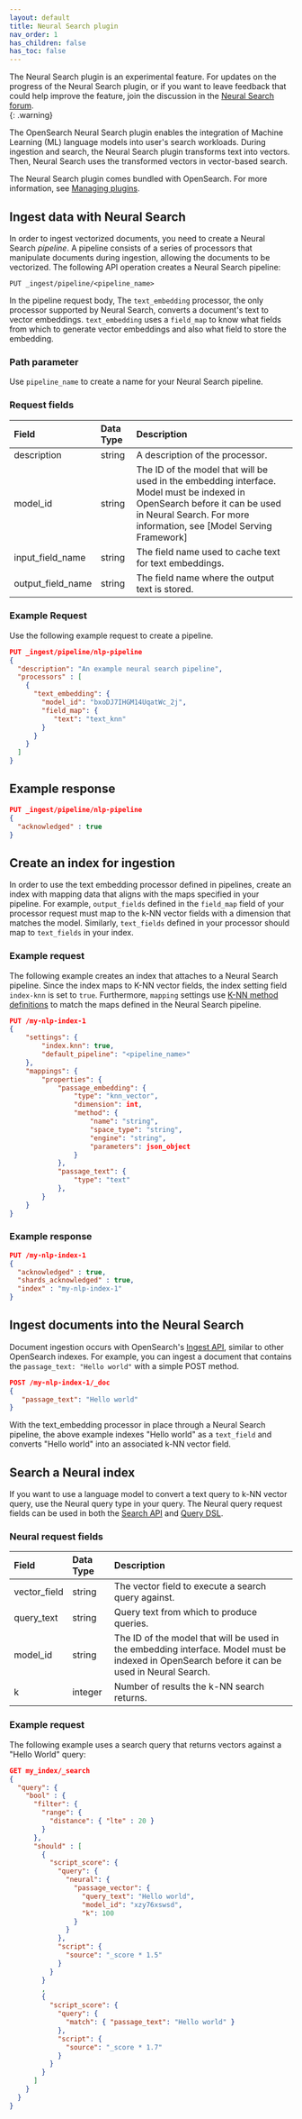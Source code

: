 ```yaml
---
layout: default
title: Neural Search plugin
nav_order: 1
has_children: false
has_toc: false
---
```


The Neural Search plugin is an experimental feature. For updates on the progress of the Neural Search plugin, or if you want to leave feedback that could help improve the feature, join the discussion in the [Neural Search forum](https://forum.opensearch.org/t/feedback-neural-search-plugin-experimental-release/11501).    
{: .warning}

The OpenSearch Neural Search plugin enables the integration of Machine Learning (ML) language models into user's search workloads. During ingestion and search, the Neural Search plugin transforms text into vectors. Then, Neural Search uses the transformed vectors in vector-based search.

The Neural Search plugin comes bundled with OpenSearch. For more information, see [Managing plugins](({{site.url}}{{site.baseurl}}/opensearch/install/plugins#managing-plugins)).

## Ingest data with Neural Search

In order to ingest vectorized documents, you need to create a Neural Search _pipeline_. A pipeline consists of a series of processors that manipulate documents during ingestion, allowing the documents to be vectorized. The following API operation creates a Neural Search pipeline:

```
PUT _ingest/pipeline/<pipeline_name>
```

In the pipeline request body, The `text_embedding` processor, the only processor supported by Neural Search, converts a document's text to vector embeddings. `text_embedding` uses a `field_map` to know what fields from which to generate vector embeddings and also what field to store the embedding. 

### Path parameter

Use `pipeline_name` to create a name for your Neural Search pipeline. 

### Request fields

Field | Data Type | Description
:--- | :--- | :--- 
description | string | A description of the processor.
model_id | string | The ID of the model that will be used in the embedding interface. Model must be indexed in OpenSearch before it can be used in Neural Search. For more information, see [Model Serving Framework]
input_field_name | string | The field name used to cache text for text embeddings.
output_field_name  | string | The field name where the output text is stored.

### Example Request

Use the following example request to create a pipeline.

```json
PUT _ingest/pipeline/nlp-pipeline
{
  "description": "An example neural search pipeline",
  "processors" : [
    {
      "text_embedding": {
        "model_id": "bxoDJ7IHGM14UqatWc_2j",
        "field_map": {
           "text": "text_knn"
        }
      }
    }
  ]
}
```

## Example response

```json
PUT _ingest/pipeline/nlp-pipeline
{
  "acknowledged" : true
}
```

## Create an index for ingestion

In order to use the text embedding processor defined in pipelines, create an index with mapping data that aligns with the maps specified in your pipeline. For example, `output_fields` defined in the `field_map` field of your processor request must map to the k-NN vector fields with a dimension that matches the model. Similarly, `text_fields` defined in your processor should map to `text_fields` in your index.

### Example request

The following example creates an index that attaches to a Neural Search pipeline. Since the index maps to K-NN vector fields, the index setting field `index-knn` is set to `true`. Furthermore, `mapping` settings use [K-NN method definitions](https://opensearch.org/docs/latest/search-plugins/knn/knn-index/#method-definitions) to match the maps defined in the Neural Search pipeline.

```json
PUT /my-nlp-index-1
{
    "settings": {
        "index.knn": true,
        "default_pipeline": "<pipeline_name>"
    },
    "mappings": {
        "properties": {
            "passage_embedding": {
                "type": "knn_vector",
                "dimension": int,
                "method": {
                    "name": "string",
                    "space_type": "string",
                    "engine": "string",
                    "parameters": json_object
                }
            },
            "passage_text": { 
                "type": "text"            
            },
        }
    }
}
```

### Example response

```json
PUT /my-nlp-index-1
{
  "acknowledged" : true,
  "shards_acknowledged" : true,
  "index" : "my-nlp-index-1"
}
```

## Ingest documents into the Neural Search

Document ingestion occurs with OpenSearch's [Ingest API](https://opensearch.org/docs/latest/api-reference/ingest-apis/index/), similar to other OpenSearch indexes. For example, you can ingest a document that contains the `passage_text: "Hello world"` with a simple POST method.

```json
POST /my-nlp-index-1/_doc
{
   "passage_text": "Hello world"
}
```

With the text_embedding processor in place through a Neural Search pipeline, the above example indexes "Hello world" as a `text_field` and converts "Hello world" into an associated k-NN vector field. 

## Search a Neural index 

If you want to use a language model to convert a text query to k-NN vector query, use the Neural query type in your query. The Neural query request fields can be used in both the [Search API](https://opensearch.org/docs/latest/search-plugins/knn/api/#search-model) and [Query DSL](https://opensearch.org/docs/latest/opensearch/query-dsl/index/). 

### Neural request fields

Field | Data Type | Description
:--- | :--- | :--- 
vector_field | string | The vector field to execute a search query against.
query_text | string | Query text from which to produce queries.
model_id | string | The ID of the model that will be used in the embedding interface. Model must be indexed in OpenSearch before it can be used in Neural Search.
k | integer | Number of results the k-NN search returns.


### Example request

The following example uses a search query that returns vectors against a "Hello World" query:


```json
GET my_index/_search
{
  "query": {
    "bool" : {
      "filter": {
        "range": {
          "distance": { "lte" : 20 }
        }
      },
      "should" : [
        {
          "script_score": {
            "query": {
              "neural": {
                "passage_vector": {
                  "query_text": "Hello world",
                  "model_id": "xzy76xswsd",
                  "k": 100
                }
              }
            },
            "script": {
              "source": "_score * 1.5"
            }
          }
        }
        ,
        {
          "script_score": {
            "query": {
              "match": { "passage_text": "Hello world" }
            },
            "script": {
              "source": "_score * 1.7"
            }
          }
        }
      ]
    }
  }
}
```




